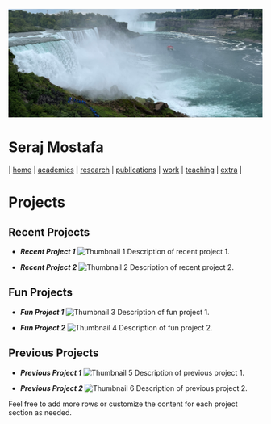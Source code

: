 ![Wallpaper](../images/wall.jpg)

# Seraj Mostafa

| [home](../README.md) | [academics](../markdowns/academics.md) | [research](../markdowns/research.md) | [publications](../markdowns/publications.md) | [work](../markdowns/works.md) | [teaching](../markdowns/teaching.md) | [extra](../markdowns/extra.md) |

# Projects

## Recent Projects

- **_Recent Project 1_**
  ![Thumbnail 1](path/to/thumbnail1.jpg)
  Description of recent project 1.

- **_Recent Project 2_**
  ![Thumbnail 2](path/to/thumbnail2.jpg)
  Description of recent project 2.

## Fun Projects

- **_Fun Project 1_**
  ![Thumbnail 3](path/to/thumbnail3.jpg)
  Description of fun project 1.

- **_Fun Project 2_**
  ![Thumbnail 4](path/to/thumbnail4.jpg)
  Description of fun project 2.

## Previous Projects

- **_Previous Project 1_**
  ![Thumbnail 5](path/to/thumbnail5.jpg)
  Description of previous project 1.

- **_Previous Project 2_**
  ![Thumbnail 6](path/to/thumbnail6.jpg)
  Description of previous project 2.

Feel free to add more rows or customize the content for each project section as needed.

